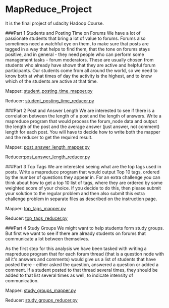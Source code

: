 # MapReduce_Project

It is the final project of udacity Hadoop Course.

###Part 1 Students and Posting Time on Forums
We have a lot of passionate students that bring a lot of value to forums. Forums also sometimes need a watchful eye on them, to make sure that posts are tagged in a way that helps to find them, that the tone on forums stays positive, and in general - they need people who can perform some management tasks - forum moderators. These are usually chosen from students who already have shown that they are active and helpful forum participants.
Our students come from all around the world, so we need to know both at what times of day the activity is the highest, and to know which of the students are active at that time.

Mapper: [student_posting_time_mapper.py](https://github.com/LuqiY/MapReduce_Project/blob/master/student_posting_time_mapper.py) 

Reducer: [student_posting_time_reducer.py](https://github.com/LuqiY/MapReduce_Project/blob/master/student_posting_time_reducer.py)

###Part 2 Post and Answer Length
We are interested to see if there is a correlation between the length of a post and the length of answers.
Write a mapreduce program that would process the forum_node data and output the length of the post and the average answer (just answer, not comment) length for each post. You will have to decide how to write both the mapper and the reducer to get the required result.

Mapper: [post_answer_length_mapper.py](https://github.com/LuqiY/MapReduce_Project/blob/master/post_answer_length_mapper.py)

Reducer:[post_answer_length_reducer.py](https://github.com/LuqiY/MapReduce_Project/blob/master/post_answer_length_reducer.py)

###Part 3 Top Tags
We are interested seeing what are the top tags used in posts.
Write a mapreduce program that would output Top 10 tags, ordered by the number of questions they appear in.
For an extra challenge you can think about how to get a top 10 list of tags, where they are ordered by some weighted score of your choice. If you decide to do this, then please submit your solution to the regular problem and then also submit this extra challenge problem in separate files as described on the instruction page.

Mapper: [top_tags_mapper.py](https://github.com/LuqiY/MapReduce_Project/blob/master/top_tags_mapper.py)

Reducer: [top_tags_reducer.py](https://github.com/LuqiY/MapReduce_Project/blob/master/top_tags_reducer.py)

###Part 4 Study Groups
We might want to help students form study groups. But first we want to see if there are already students on forums that communicate a lot between themselves.

As the first step for this analysis we have been tasked with writing a mapreduce program that for each forum thread (that is a question node with all it's answers and comments) would give us a list of students that have posted there - either asked the question, answered a question or added a comment. If a student posted to that thread several times, they should be added to that list several times as well, to indicate intensity of communication.

Mapper: [study_groups_mapper.py](https://github.com/LuqiY/MapReduce_Project/blob/master/study_groups_mapper.py)

Reducer: [study_groups_reducer.py](https://github.com/LuqiY/MapReduce_Project/blob/master/study_groups_reducer.py)
